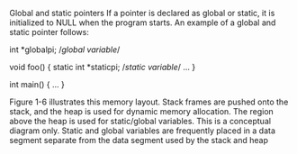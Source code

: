 Global and static pointers
If a pointer is declared as global or static, it is initialized to NULL when the program starts.
An example of a global and static pointer follows:


int *globalpi; /*global variable*/

void foo() {
 static int *staticpi; /*static variable*/
 ...
}

int main() {
 ...
}


Figure 1-6 illustrates this memory layout. Stack frames are pushed onto the stack, and
the heap is used for dynamic memory allocation. The region above the heap is used for
static/global variables. This is a conceptual diagram only. Static and global variables are
frequently placed in a data segment separate from the data segment used by the stack
and heap

